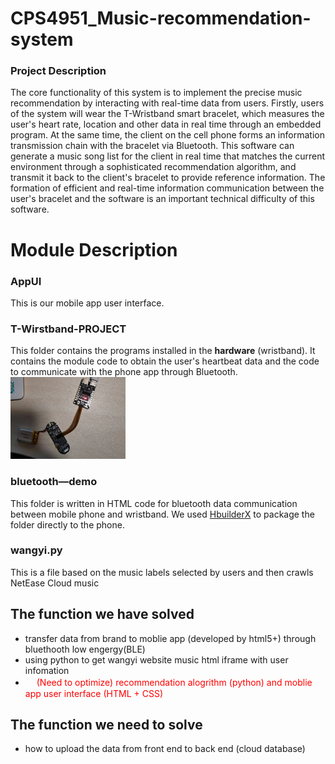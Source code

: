 # CPS4951_Music-recommendation-system
### Project Description
The core functionality of this system is to implement the precise music
recommendation by interacting with real-time data from users. Firstly, users of
the system will wear the T-Wristband smart bracelet, which measures the user's
heart rate, location and other data in real time through an embedded program. At
the same time, the client on the cell phone forms an information transmission
chain with the bracelet via Bluetooth. This software can generate a music song
list for the client in real time that matches the current environment through a
sophisticated recommendation algorithm, and transmit it back to the client's
bracelet to provide reference information. The formation of efficient and real-time
information communication between the user's bracelet and the software is an
important technical difficulty of this software.

# Module Description

### AppUI
This is our mobile app user interface.

### T-Wirstband-PROJECT
This folder contains the programs installed in the **hardware** (wristband). It contains the module code to obtain the user's heartbeat data and the code to communicate with the phone app through Bluetooth.![](images/1.png)

### bluetooth—demo
This folder is written in HTML code for bluetooth data communication between mobile phone and wristband. We used [HbuilderX](https://www.dcloud.io/hbuilderx.html) to package the folder directly to the phone.

### wangyi.py
This is a file based on the music labels selected by users and then crawls NetEase Cloud music

## The function we have solved
* transfer data from brand to moblie app (developed by html5+) through bluethooth low engergy(BLE)
* using python to get wangyi website music html iframe with user infomation
* 　<font color='red'> (Need to optimize) recommendation alogrithm (python) and moblie app user interface (HTML + CSS) </font>
## The function we need to solve
* how to upload the data from front end to back end (cloud database)

